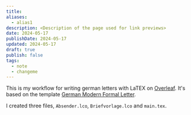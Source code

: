 ```yaml
---
title: 
aliases:
  - alias1
description: <Description of the page used for link previews>
date: 2024-05-17
publishDate: 2024-05-17
updated: 2024-05-17
draft: true
publish: false
tags:
  - note
  - changeme
---
```

 
This is my workflow for writing german letters with LaTEX on [Overleaf](https://overleaf.com). It's based on the template [German Modern Formal Letter](https://de.overleaf.com/latex/templates/german-modern-formal-letter/gbxkhhdbmgbc).

I created three files, `Absender.lco`, `Briefvorlage.lco` and `main.tex`.

```lco title="Absender.lco"

```